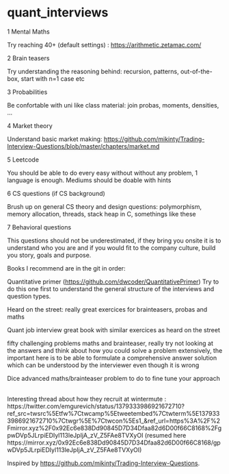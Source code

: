 # quant_interviews

1 Mental Maths

Try reaching 40+ (default settings) : https://arithmetic.zetamac.com/

2 Brain teasers

Try understanding the reasoning behind: recursion, patterns, out-of-the-box, start with n=1 case etc

3 Probabilities

Be confortable with uni like class material: join probas, moments, densities, ...

4 Market theory

Understand basic market making: https://github.com/mikinty/Trading-Interview-Questions/blob/master/chapters/market.md

5 Leetcode

You should be able to do every easy without without any problem, 1 language is enough. Mediums should be doable with hints

6 CS questions (if CS background)

Brush up on general CS theory and design questions: polymorphism, memory allocation, threads, stack heap in C, somethings like these

7 Behavioral questions

This questions should not be underestimated, if they bring you onsite it is to understand who you are and if you would fit to the company culture, build you story, goals and purpose.


Books I recommend are in the git in order: 

Quantitative primer (https://github.com/dwcoder/QuantitativePrimer) Try to do this one first to understand the general structure of the interviews and question types.

Heard on the street: really great exercices for brainteasers, probas and maths

Quant job interview great book with similar exercices as heard on the street

fifty challenging problems maths and brainteaser, really try not looking at the answers and think about how you could solve a problem extensively, the important here is to be able to formulate a comprehensive answer solution which can be understood by the interviewer even though it is wrong 

Dice advanced maths/brainteaser problem to do to fine tune your approach




<br>
Interesting thread about how they recruit at wintermute : https://twitter.com/emgurevich/status/1379333986921672710?ref_src=twsrc%5Etfw%7Ctwcamp%5Etweetembed%7Ctwterm%5E1379333986921672710%7Ctwgr%5E%7Ctwcon%5Es1_&ref_url=https%3A%2F%2Fmirror.xyz%2F0x92Ec6e838Dd90845D7D34Dfaa82d6D00f66C8168%2FgpwDVp5JLrpiEDIyl113leJpIjA_zV_Z5FAe8TVXyOI (resumed here https://mirror.xyz/0x92Ec6e838Dd90845D7D34Dfaa82d6D00f66C8168/gpwDVp5JLrpiEDIyl113leJpIjA_zV_Z5FAe8TVXyOI)


Inspired by https://github.com/mikinty/Trading-Interview-Questions.

